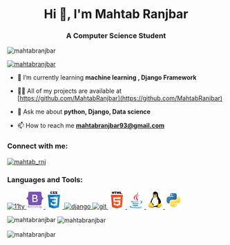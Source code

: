 <h1 align="center">Hi 👋, I'm Mahtab Ranjbar</h1>
<h3 align="center">A Computer Science Student</h3>

<p align="left"> <img src="https://komarev.com/ghpvc/?username=mahtabranjbar&label=Profile%20views&color=0e75b6&style=flat" alt="mahtabranjbar" /> </p>

<p align="left"> <a href="https://github.com/ryo-ma/github-profile-trophy"><img src="https://github-profile-trophy.vercel.app/?username=mahtabranjbar" alt="mahtabranjbar" /></a> </p>

- 🌱 I’m currently learning **machine learning , Django Framework**

- 👨‍💻 All of my projects are available at [https://github.com/MahtabRanjbar](https://github.com/MahtabRanjbar)

- 💬 Ask me about **python, Django, Data science**

- 📫 How to reach me **mahtabranjbar93@gmail.com**

<h3 align="left">Connect with me:</h3>
<p align="left">
<a href="https://instagram.com/mahtab_rnj" target="blank"><img align="center" src="https://raw.githubusercontent.com/rahuldkjain/github-profile-readme-generator/master/src/images/icons/Social/instagram.svg" alt="mahtab_rnj" height="30" width="40" /></a>
</p>

<h3 align="left">Languages and Tools:</h3>
<p align="left"> <a href="https://www.11ty.dev/" target="_blank" rel="noreferrer"> <img src="https://gist.githubusercontent.com/vivek32ta/c7f7bf583c1fb1c58d89301ea40f37fd/raw/f4c85cce5790758286b8f155ef9a177710b995df/11ty.svg" alt="11ty" width="40" height="40"/> </a> <a href="https://getbootstrap.com" target="_blank" rel="noreferrer"> <img src="https://raw.githubusercontent.com/devicons/devicon/master/icons/bootstrap/bootstrap-plain-wordmark.svg" alt="bootstrap" width="40" height="40"/> </a> <a href="https://www.w3schools.com/css/" target="_blank" rel="noreferrer"> <img src="https://raw.githubusercontent.com/devicons/devicon/master/icons/css3/css3-original-wordmark.svg" alt="css3" width="40" height="40"/> </a> <a href="https://www.djangoproject.com/" target="_blank" rel="noreferrer"> <img src="https://cdn.worldvectorlogo.com/logos/django.svg" alt="django" width="40" height="40"/> </a> <a href="https://git-scm.com/" target="_blank" rel="noreferrer"> <img src="https://www.vectorlogo.zone/logos/git-scm/git-scm-icon.svg" alt="git" width="40" height="40"/> </a> <a href="https://www.w3.org/html/" target="_blank" rel="noreferrer"> <img src="https://raw.githubusercontent.com/devicons/devicon/master/icons/html5/html5-original-wordmark.svg" alt="html5" width="40" height="40"/> </a> <a href="https://www.java.com" target="_blank" rel="noreferrer"> <img src="https://raw.githubusercontent.com/devicons/devicon/master/icons/java/java-original.svg" alt="java" width="40" height="40"/> </a> <a href="https://www.linux.org/" target="_blank" rel="noreferrer"> <img src="https://raw.githubusercontent.com/devicons/devicon/master/icons/linux/linux-original.svg" alt="linux" width="40" height="40"/> </a> <a href="https://www.python.org" target="_blank" rel="noreferrer"> <img src="https://raw.githubusercontent.com/devicons/devicon/master/icons/python/python-original.svg" alt="python" width="40" height="40"/> </a> </p>

<p><img align="left" src="https://github-readme-stats.vercel.app/api/top-langs?username=mahtabranjbar&show_icons=true&locale=en&layout=compact" alt="mahtabranjbar" /></p>

<p>&nbsp;<img align="center" src="https://github-readme-stats.vercel.app/api?username=mahtabranjbar&show_icons=true&locale=en" alt="mahtabranjbar" /></p>

<p><img align="center" src="https://github-readme-streak-stats.herokuapp.com/?user=mahtabranjbar&" alt="mahtabranjbar" /></p>
